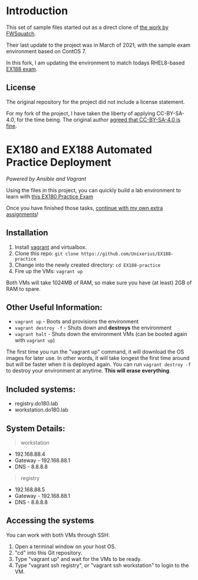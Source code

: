 # Introduction
This set of sample files started out as a direct clone of [the work by FWSquatch](https://github.com/FWSquatch/do180-practice). 

Their last update to the project was in March of 2021, with the sample exam environment based on ContOS 7. 

In this fork, I am updating the environment to match todays RHEL8-based [EX188 exam](https://www.redhat.com/en/services/training/ex188-red-hat-certified-specialist-containers-exam?section=what-you-need-to-know).


## License

The original repository for the project did not include a license statement. 

For my fork of the project, I have taken the liberty of applying CC-BY-SA-4.0, for the time being. The original author [agreed that CC-BY-SA-4.0 is fine](https://github.com/FWSquatch/do180-practice/issues/1). 


# EX180 and EX188 Automated Practice Deployment
_Powered by Ansible and Vagrant_ 

Using the files in this project,  you can quickly build a lab environment to learn with [this EX180 Practice Exam](./Assignments/Original.md)

Once you have finished those tasks, [continue with my own extra assignments](./Assignments/Extras.md)!


## Installation
1. Install [vagrant](https://developer.hashicorp.com/vagrant/downloads) and virtualbox.
2. Clone this repo: `git clone https://github.com/Unixerius/EX188-practice`
3. Change into the newly created directory: `cd EX188-practice`
4. Fire up the VMs: `vagrant up`

Both VMs will take 1024MB of RAM, so make sure you have (at least) 2GB of RAM to spare.


## Other Useful Information:
- `vagrant up` - Boots and provisions the environment
- `vagrant destroy -f` - Shuts down and **destroys** the environment
- `vagrant halt` - Shuts down the environment VMs (can be booted again with `vagrant up`)

The first time you run the "vagrant up" command, it will download the OS images for later use. In other words, it will take longest the first time around but will be faster when it is deployed again. You can run `vagrant destroy -f` to destroy your environment at anytime. **This will erase everything**. 


## Included systems:
- registry.do180.lab
- workstation.do180.lab


## System Details:
> workstation
- 192.168.88.4
- Gateway - 192.168.88.1
- DNS - 8.8.8.8
> registry
- 192.168.88.5
- Gateway - 192.168.88.1
- DNS - 8.8.8.8


## Accessing the systems

You can work with both VMs through SSH: 

1. Open a terminal window on your host OS.
2. "cd" into this Git repository.
3. Type "vagrant up" and wait for the VMs to be ready.
3. Type "vagrant ssh registry", or "vagrant ssh workstation" to login to the VM.

